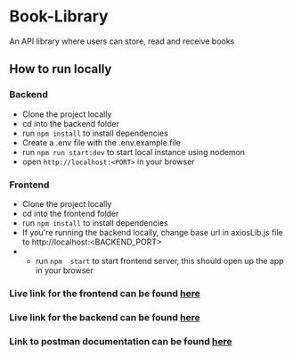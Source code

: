 # Book-Library

An API library where users can store, read and receive books

## How to run locally
### Backend
- Clone the project locally
- cd into the backend folder
- run `npm install` to install dependencies
- Create a .env file with the .env.example.file
- run `npm run start:dev` to start local instance using nodemon
- open `http://localhost:<PORT>` in your browser

### Frontend
- Clone the project locally
- cd into the frontend folder
- run `npm install` to install dependencies
- If you're running the backend locally, change base url in axiosLib.js file to http://localhost:<BACKEND_PORT>
- - run `npm  start` to start frontend server, this should open up the app in your browser

### Live link for the frontend can be found [here]()
### Live link for the backend can be found [here]()

### Link to postman documentation can be found [here]()
